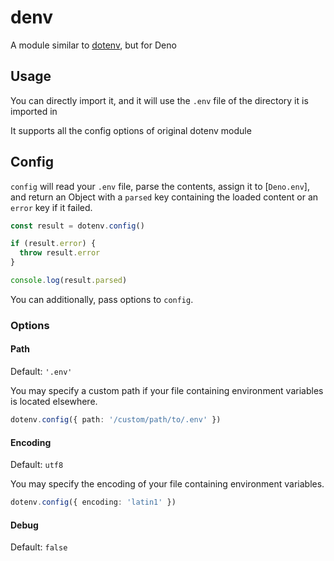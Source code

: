 # denv
A module similar to [dotenv](https://github.com/motdotla/dotenv), but for Deno

## Usage
You can directly import it, and it will use the `.env` file of the directory it is imported in

It supports all the config options of original dotenv module



## Config

`config` will read your `.env` file, parse the contents, assign it to
[`Deno.env`],
and return an Object with a `parsed` key containing the loaded content or an `error` key if it failed.

```js
const result = dotenv.config()

if (result.error) {
  throw result.error
}

console.log(result.parsed)
```

You can additionally, pass options to `config`.

### Options

#### Path

Default: `'.env'`

You may specify a custom path if your file containing environment variables is located elsewhere.

```ts
dotenv.config({ path: '/custom/path/to/.env' })
```

#### Encoding

Default: `utf8`

You may specify the encoding of your file containing environment variables.

```ts
dotenv.config({ encoding: 'latin1' })
```

#### Debug

Default: `false`
